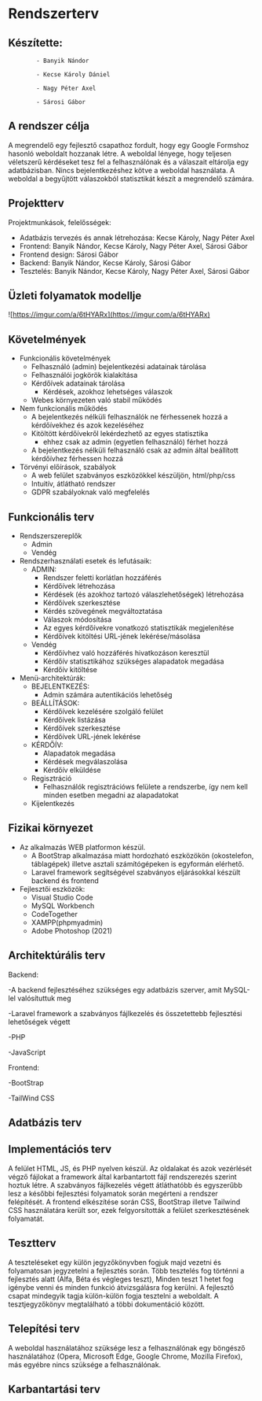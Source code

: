 # Rendszerterv

## Készítette: 
            - Banyik Nándor

            - Kecse Károly Dániel
            
            - Nagy Péter Axel
           
            - Sárosi Gábor

##  A rendszer célja 

A megrendelő egy fejlesztő csapathoz fordult, hogy egy Google Formshoz hasonló weboldalt hozzanak létre. A weboldal lényege, hogy teljesen véletszerű kérdéseket tesz fel a felhasználónak és a válaszait eltárolja egy adatbázisban. Nincs bejelentkezéshez kötve a weboldal használata. A weboldal a begyűjtött válaszokból statisztikát készít a megrendelő számára.

## Projektterv

Projektmunkások, felelősségek:
- Adatbázis tervezés és annak létrehozása: Kecse Károly, Nagy Péter Axel
- Frontend: Banyik Nándor, Kecse Károly, Nagy Péter Axel, Sárosi Gábor
- Frontend design: Sárosi Gábor
- Backend: Banyik Nándor, Kecse Károly, Sárosi Gábor
- Tesztelés: Banyik Nándor, Kecse Károly, Nagy Péter Axel, Sárosi Gábor

## Üzleti folyamatok modellje

![https://imgur.com/a/6tHYARx](https://imgur.com/a/6tHYARx)

## Követelmények
 - Funkcionális követelmények
   - Felhasználó (admin) bejelentkezési adatainak tárolása
   - Felhasználói jogkörök kialakítása
   - Kérdőívek adatainak tárolása
     - Kérdések, azokhoz lehetséges válaszok
   - Webes környezeten való stabil működés
 - Nem funkcionális működés
   - A bejelentkezés nélküli felhasználók ne férhessenek hozzá a kérdőívekhez és azok kezeléséhez
   - Kitöltött kérdőívekről lekérdezhető az egyes statisztika
     - ehhez csak az admin (egyetlen felhasználó) férhet hozzá
   - A bejelentkezés nélküli felhasználó csak az admin által beállított kérdőívhez férhessen hozzá
 - Törvényi előírások, szabályok
   - A web felület szabványos eszközökkel készüljön, html/php/css
   - Intuitív, átlátható rendszer
   - GDPR szabályoknak való megfelelés


## Funkcionális terv
 - Rendszerszereplők
    - Admin
    - Vendég
 - Rendszerhasználati esetek és lefutásaik:
    - ADMIN:
        - Rendszer feletti korlátlan hozzáférés
        - Kérdőívek létrehozása
        - Kérdések (és azokhoz tartozó válaszlehetőségek) létrehozása
        - Kérdőívek szerkesztése
        - Kérdés szövegének megváltoztatása
        - Válaszok módosítása
        - Az egyes kérdőívekre vonatkozó statisztikák megjelenítése
        - Kérdőívek kitöltési URL-jének lekérése/másolása
    - Vendég
        - Kérdőívhez való hozzáférés hivatkozáson keresztül
        - Kérdőív statisztikához szükséges alapadatok megadása
        - Kérdőív kitöltése
 - Menü-architektúrák:
    - BEJELENTKEZÉS:
        - Admin számára autentikációs lehetőség
    - BEÁLLÍTÁSOK:
        - Kérdőívek kezelésére szolgáló felület
        - Kérdőívek listázása
        - Kérdőívek szerkesztése
        - Kérdőívek URL-jének lekérése
    - KÉRDŐÍV:
        - Alapadatok megadása
        - Kérdések megválaszolása
        - Kérdőív elküldése
    - Regisztráció
        - Felhasználók regisztrációws felülete a rendszerbe, így nem kell minden esetben megadni az alapadatokat
    - Kijelentkezés


## Fizikai környezet

 - Az alkalmazás WEB platformon készül.
   - A BootStrap alkalmazása miatt hordozható eszközökön (okostelefon, táblagépek) illetve asztali számítógépeken is egyformán elérhető.
   - Laravel framework segítségével szabványos eljárásokkal készült backend és frontend
 - Fejlesztői eszközök:
   - Visual Studio Code
   - MySQL Workbench
   - CodeTogether
   - XAMPP(phpmyadmin)
   - Adobe Photoshop (2021)


## Architektúrális terv
Backend:

-A backend fejlesztéséhez szükséges egy adatbázis szerver, amit MySQL-lel valósítuttuk meg

-Laravel framework a szabványos fájlkezelés és összetettebb fejlesztési lehetőségek végett

-PHP

-JavaScript

Frontend:

-BootStrap

-TailWind CSS

## Adatbázis terv

## Implementációs terv
A felület HTML, JS, és PHP nyelven készül.
Az oldalakat és azok vezérlését végző fájlokat a framework által karbantartott fájl rendszerezés szerint hoztuk létre. 
A szabványos fájlkezelés végett átláthatóbb és egyszerűbb lesz 
a későbbi fejlesztési folyamatok során megérteni a rendszer felépítését.
A frontend elkészítése során CSS, BootStrap illetve Tailwind CSS használatára került sor, 
ezek felgyorsították a felület szerkesztésének folyamatát.

## Tesztterv
A teszteléseket egy külön jegyzőkönyvben fogjuk majd vezetni és folyamatosan jegyzetelni a fejlesztés során.
Több tesztelés fog történni a fejlesztés alatt (Alfa, Béta és végleges teszt), 
Minden teszt 1 hetet fog igénybe venni és minden funkció átvizsgálásra fog kerülni.
A fejlesztő csapat mindegyik tagja külön-külön fogja tesztelni a weboldalt.
A tesztjegyzőkönyv megtalálható a többi dokumentáció között.


## Telepítési terv
A weboldal használatához szüksége lesz a felhasználónak egy böngésző használatához
(Opera, Microsoft Edge, Google Chrome, Mozilla Firefox), 
más egyébre nincs szüksége a felhasználónak.

## Karbantartási terv
